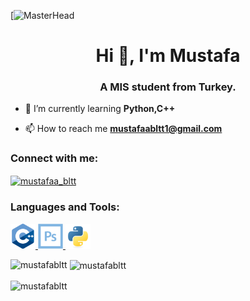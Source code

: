 [![MasterHead](https://www.hepsiburada.com/hayatburada/wp-content/uploads/2021/06/shutterstock_1680857539.jpg)


<h1 align="center">Hi 👋, I'm Mustafa</h1>
<h3 align="center">A MIS student from Turkey.</h3>

- 🌱 I’m currently learning **Python,C++**

- 📫 How to reach me **mustafaabltt1@gmail.com**

<h3 align="left">Connect with me:</h3>
<p align="left">
<a href="https://instagram.com/mustafaa_bltt" target="blank"><img align="center" src="https://raw.githubusercontent.com/rahuldkjain/github-profile-readme-generator/master/src/images/icons/Social/instagram.svg" alt="mustafaa_bltt" height="30" width="40" /></a>
</p>

<h3 align="left">Languages and Tools:</h3>
<p align="left"> <a href="https://www.w3schools.com/cpp/" target="_blank" rel="noreferrer"> <img src="https://raw.githubusercontent.com/devicons/devicon/master/icons/cplusplus/cplusplus-original.svg" alt="cplusplus" width="40" height="40"/> </a> <a href="https://www.photoshop.com/en" target="_blank" rel="noreferrer"> <img src="https://raw.githubusercontent.com/devicons/devicon/master/icons/photoshop/photoshop-line.svg" alt="photoshop" width="40" height="40"/> </a> <a href="https://www.python.org" target="_blank" rel="noreferrer"> <img src="https://raw.githubusercontent.com/devicons/devicon/master/icons/python/python-original.svg" alt="python" width="40" height="40"/> </a> </p>

<p><img align="left" src="https://github-readme-stats.vercel.app/api/top-langs?username=mustafabltt&show_icons=true&locale=en&layout=compact" alt="mustafabltt" /></p>

<p>&nbsp;<img align="center" src="https://github-readme-stats.vercel.app/api?username=mustafabltt&show_icons=true&locale=en" alt="mustafabltt" /></p>

<p><img align="center" src="https://github-readme-streak-stats.herokuapp.com/?user=mustafabltt&" alt="mustafabltt" /></p>
